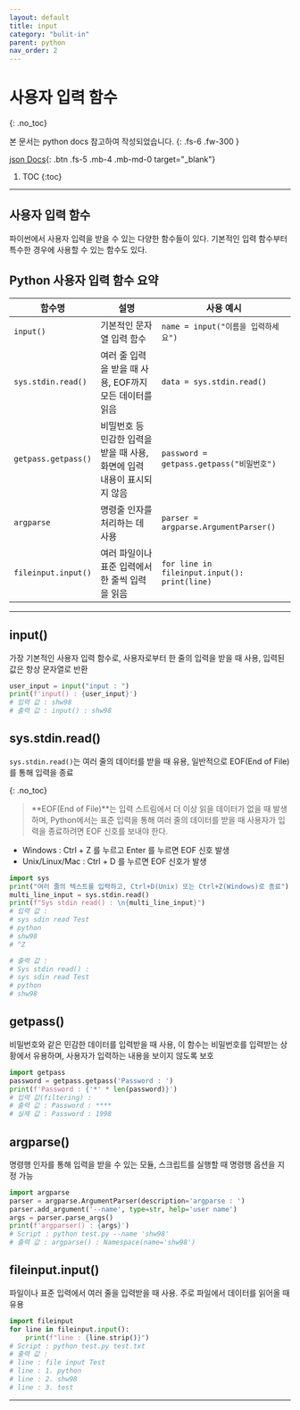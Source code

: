 ```yaml
---
layout: default
title: input
category: "bulit-in"
parent: python
nav_order: 2
---
```


# 사용자 입력 함수
{: .no_toc}

본 문서는 python docs 참고하여 작성되었습니다.
{: .fs-6 .fw-300 }

[json Docs][python json docs]{: .btn .fs-5 .mb-4 .mb-md-0 target="_blank"}

1. TOC
{:toc}

---

## 사용자 입력 함수
파이썬에서 사용자 입력을 받을 수 있는 다양한 함수들이 있다. 기본적인 입력 함수부터 특수한 경우에 사용할 수 있는 함수도 있다.

## Python 사용자 입력 함수 요약

| 함수명                | 설명                                                      | 사용 예시                                 |
|----------------------|----------------------------------------------------------|------------------------------------------|
| `input()`            | 기본적인 문자열 입력 함수                                      | `name = input("이름을 입력하세요")`         |
| `sys.stdin.read()`    | 여러 줄 입력을 받을 때 사용, EOF까지 모든 데이터를 읽음                         | `data = sys.stdin.read()`                |
| `getpass.getpass()`   | 비밀번호 등 민감한 입력을 받을 때 사용, 화면에 입력 내용이 표시되지 않음               | `password = getpass.getpass("비밀번호")`    |
| `argparse`           | 명령줄 인자를 처리하는 데 사용                                   | `parser = argparse.ArgumentParser()`     |
| `fileinput.input()`   | 여러 파일이나 표준 입력에서 한 줄씩 입력을 읽음                              | `for line in fileinput.input(): print(line)` |

---

## input()
가장 기본적인 사용자 입력 함수로, 사용자로부터 한 줄의 입력을 받을 때 사용, 입력된 값은 항상 문자열로 반환

```py
user_input = input("input : ")
print(f'input() : {user_input}')
# 입력 값 : shw98
# 출력 값 : input() : shw98
```

## sys.stdin.read()
`sys.stdin.read()`는 여러 줄의 데이터를 받을 때 유용, 일반적으로 EOF(End of File)를 통해 입력을 종료

{: .no_toc}
> **EOF(End of File)**는 입력 스트림에서 더 이상 읽을 데이터가 없을 때 발생하며, Python에서는 표준 입력을 통해 여러 줄의 데이터를 받을 때 사용자가 입력을 종료하려면 EOF 신호를 보내야 한다.
- Windows : Ctrl + Z 를 누르고 Enter 를 누르면 EOF 신호 발생
- Unix/Linux/Mac : Ctrl + D 를 누르면 EOF 신호가 발생

```py
import sys
print("여러 줄의 텍스트를 입력하고, Ctrl+D(Unix) 또는 Ctrl+Z(Windows)로 종료")
multi_line_input = sys.stdin.read()
print(f"Sys stdin read() : \n{multi_line_input}")
# 입력 값 :
# sys sdin read Test
# python
# shw98
# ^Z

# 출력 값 : 
# Sys stdin read() : 
# sys sdin read Test
# python
# shw98
```

## getpass()
비밀번호와 같은 민감한 데이터를 입력받을 때 사용, 이 함수는 비밀번호를 입력받는 상황에서 유용하며, 사용자가 입력하는 내용을 보이지 않도록 보호

```py
import getpass
password = getpass.getpass('Password : ')
print(f'Password : {'*' * len(password)}')
# 입력 값(filtering) : 
# 출력 값 : Password : ****
# 실제 값 : Password : 1998
```

## argparse()
명령행 인자를 통해 입력을 받을 수 있는 모듈, 스크립트를 실행할 때 명령행 옵션을 지정 가능

```py
import argparse
parser = argparse.ArgumentParser(description='argparse : ')
parser.add_argument('--name', type=str, help='user name')
args = parser.parse_args()
print(f'argparser() : {args}')
# Script : python test.py --name 'shw98'
# 출력 값 : argparse() : Namespace(name='shw98')
```

## fileinput.input()
파일이나 표준 입력에서 여러 줄을 입력받을 때 사용. 주로 파일에서 데이터를 읽어올 때 유용

```py
import fileinput
for line in fileinput.input():
    print(f"line : {line.strip()}")
# Script : python test.py test.txt
# 출력 값 : 
# line : file input Test
# line : 1. python
# line : 2. shw98
# line : 3. test
```

---
[python json docs]: https://docs.python.org/3/tutorial/index.html
